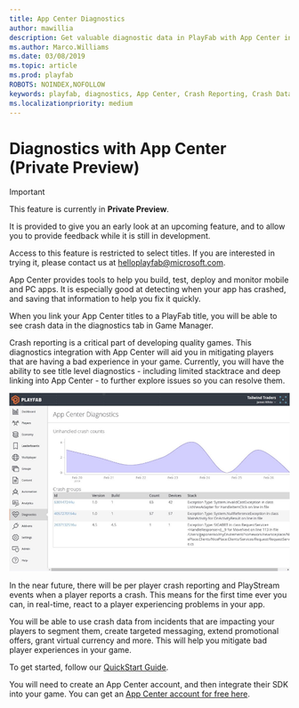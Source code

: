 ```yaml
---
title: App Center Diagnostics
author: mawillia
description: Get valuable diagnostic data in PlayFab with App Center integration
ms.author: Marco.Williams
ms.date: 03/08/2019
ms.topic: article
ms.prod: playfab
ROBOTS: NOINDEX,NOFOLLOW
keywords: playfab, diagnostics, App Center, Crash Reporting, Crash Data
ms.localizationpriority: medium
---
```


# Diagnostics with App Center (Private Preview)

> [!IMPORTANT]
> This feature is currently in **Private Preview**.  
>
> It is provided to give you an early look at an upcoming feature, and to allow you to provide feedback while it is still in development.  
>
> Access to this feature is restricted to select titles. If you are interested in trying it, please contact us at [helloplayfab@microsoft.com](mailto:helloplayfab@microsoft.com).

App Center provides tools to help you build, test, deploy and monitor mobile and PC
 apps. It is especially good at detecting when your app has crashed, and saving that information to help you fix it quickly.

When you link your App Center titles to a PlayFab title, you will be able to see crash data in the diagnostics tab in Game Manager.

Crash reporting is a critical part of developing quality games. This diagnostics integration with App Center will aid you in mitigating players that are having a bad experience in your game. Currently, you will have the ability to see title level diagnostics - including limited stacktrace and deep linking into App Center - to further explore issues so you can resolve them.

![App Center Dashboard Image](media/appcenter-gm-dash.png)

In the near future, there will be per player crash reporting and PlayStream events when a player reports a crash. This means for the first time ever you can, in real-time, react to a player experiencing problems in your app.

You will be able to use crash data from incidents that are impacting your players to segment them, create targeted messaging, extend promotional offers, grant virtual currency and more. This will help you mitigate bad player experiences in your game.

To get started, follow our [QuickStart Guide](quickstart.md).

You will need to create an App Center account, and then integrate their SDK into your game. You can get an [App Center account for free here](https://appcenter.ms/create-account?referrer=playfab).
